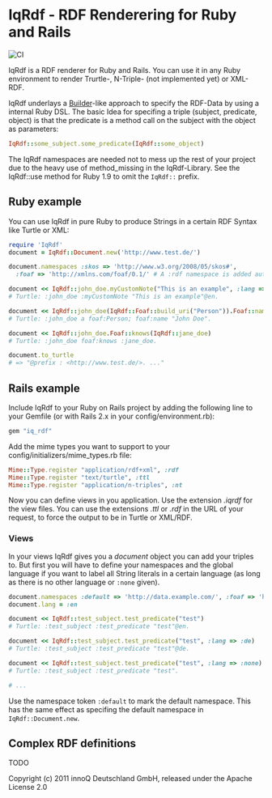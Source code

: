 # IqRdf - RDF Renderering for Ruby and Rails

![CI](https://github.com/innoq/iq_rdf/workflows/CI/badge.svg)

IqRdf is a RDF renderer for Ruby and Rails. You can use it in any Ruby
environment to render Trurtle-, N-Triple- (not implemented yet) or XML-RDF.

IqRdf underlays a [Builder](http://builder.rubyforge.org/)-like approach to specify
the RDF-Data by using a internal Ruby DSL. The basic Idea for specifing a triple
(subject, predicate, object) is that the predicate is a method call on the
subject with the object as parameters:

```ruby
IqRdf::some_subject.some_predicate(IqRdf::some_object)
```

The IqRdf namespaces are needed not to mess up the rest of your project due to
the heavy use of method_missing in the IqRdf-Library. See the IqRdf::use method
for Ruby 1.9 to omit the `IqRdf::` prefix.

## Ruby example
You can use IqRdf in pure Ruby to produce Strings in a certain RDF Syntax like
Turtle or XML:

```ruby
require 'IqRdf'
document = IqRdf::Document.new('http://www.test.de/')

document.namespaces :skos => 'http://www.w3.org/2008/05/skos#',
  :foaf => 'http://xmlns.com/foaf/0.1/' # A :rdf namespace is added automatically

document << IqRdf::john_doe.myCustomNote("This is an example", :lang => :en)
# Turtle: :john_doe :myCustomNote "This is an example"@en.

document << IqRdf::john_doe(IqRdf::Foaf::build_uri("Person")).Foaf::name("John Doe")
# Turtle: :john_doe a foaf:Person; foaf:name "John Doe".

document << IqRdf::john_doe.Foaf::knows(IqRdf::jane_doe)
# Turtle: :john_doe foaf:knows :jane_doe.

document.to_turtle
# => "@prefix : <http://www.test.de/>. ..."
```

## Rails example
Include IqRdf to your Ruby on Rails project by adding the following line to your
Gemfile (or with Rails 2.x in your config/environment.rb):

```ruby
gem "iq_rdf"
```

Add the mime types you want to support to your config/initializers/mime_types.rb
file:

```ruby
Mime::Type.register "application/rdf+xml", :rdf
Mime::Type.register "text/turtle", :ttl
Mime::Type.register "application/n-triples", :nt
```

Now you can define views in you application. Use the extension *.iqrdf*
for the view files. You can use the extensions *.ttl* or
*.rdf* in the URL of your request, to force the output to be
in Turtle or XML/RDF.

### Views
In your views IqRdf gives you a *document* object you can add your triples
to. But first you will have to define your namespaces and the global language if
you want to label all String literals in a certain language (as long as there is
no other language or `:none` given).

```ruby
document.namespaces :default => 'http://data.example.com/', :foaf => 'http://xmlns.com/foaf/0.1/'
document.lang = :en

document << IqRdf::test_subject.test_predicate("test")
# Turtle: :test_subject :test_predicate "test"@en.

document << IqRdf::test_subject.test_predicate("test", :lang => :de)
# Turtle: :test_subject :test_predicate "test"@de.

document << IqRdf::test_subject.test_predicate("test", :lang => :none)
# Turtle: :test_subject :test_predicate "test".

# ...
```

Use the namespace token `:default` to mark the default namespace. This has the
same effect as specifing the default namespace in `IqRdf::Document.new`.

## Complex RDF definitions
TODO

Copyright (c) 2011 innoQ Deutschland GmbH, released under the Apache License 2.0
